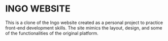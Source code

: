 # INGO WEBSITE
This is a clone of the Ingo website created as a personal project to practice front-end development skills. The site mimics the layout, design, and some of the functionalities of the original platform.
